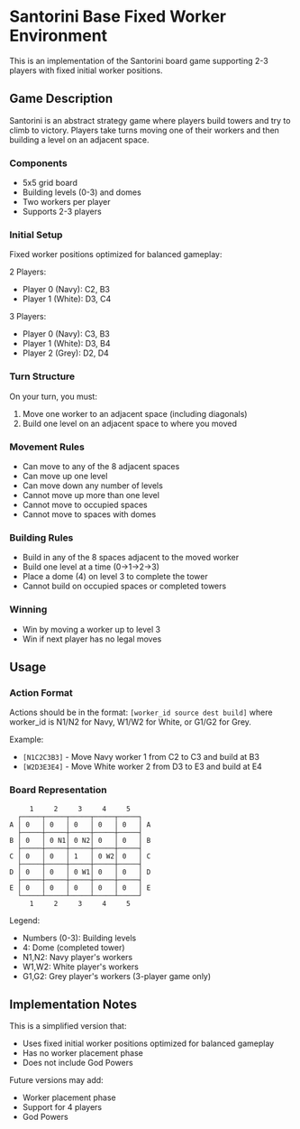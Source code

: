 # Santorini Base Fixed Worker Environment

This is an implementation of the Santorini board game supporting 2-3 players with fixed initial worker positions.

## Game Description

Santorini is an abstract strategy game where players build towers and try to climb to victory. Players take turns moving one of their workers and then building a level on an adjacent space.

### Components
- 5x5 grid board
- Building levels (0-3) and domes
- Two workers per player
- Supports 2-3 players

### Initial Setup
Fixed worker positions optimized for balanced gameplay:

2 Players:
- Player 0 (Navy): C2, B3
- Player 1 (White): D3, C4

3 Players:
- Player 0 (Navy): C3, B3
- Player 1 (White): D3, B4
- Player 2 (Grey): D2, D4

### Turn Structure
On your turn, you must:
1. Move one worker to an adjacent space (including diagonals)
2. Build one level on an adjacent space to where you moved

### Movement Rules
- Can move to any of the 8 adjacent spaces
- Can move up one level
- Can move down any number of levels
- Cannot move up more than one level
- Cannot move to occupied spaces
- Cannot move to spaces with domes

### Building Rules
- Build in any of the 8 spaces adjacent to the moved worker
- Build one level at a time (0→1→2→3)
- Place a dome (4) on level 3 to complete the tower
- Cannot build on occupied spaces or completed towers

### Winning
- Win by moving a worker up to level 3
- Win if next player has no legal moves

## Usage

### Action Format
Actions should be in the format: `[worker_id source dest build]`
where worker_id is N1/N2 for Navy, W1/W2 for White, or G1/G2 for Grey.

Example:
- `[N1C2C3B3]` - Move Navy worker 1 from C2 to C3 and build at B3
- `[W2D3E3E4]` - Move White worker 2 from D3 to E3 and build at E4

### Board Representation
```
     1     2     3     4     5
  ┌─────┬─────┬─────┬─────┬─────┐
A │ 0   │ 0   │ 0   │ 0   │ 0   │ A
  ├─────┼─────┼─────┼─────┼─────┤
B │ 0   │ 0 N1│ 0 N2│ 0   │ 0   │ B
  ├─────┼─────┼─────┼─────┼─────┤
C │ 0   │ 0   │ 1   │ 0 W2│ 0   │ C
  ├─────┼─────┼─────┼─────┼─────┤
D │ 0   │ 0   │ 0 W1│ 0   │ 0   │ D
  ├─────┼─────┼─────┼─────┼─────┤
E │ 0   │ 0   │ 0   │ 0   │ 0   │ E
  └─────┴─────┴─────┴─────┴─────┘
     1     2     3     4     5
```

Legend:
- Numbers (0-3): Building levels
- 4: Dome (completed tower)
- N1,N2: Navy player's workers
- W1,W2: White player's workers
- G1,G2: Grey player's workers (3-player game only)

## Implementation Notes

This is a simplified version that:
- Uses fixed initial worker positions optimized for balanced gameplay
- Has no worker placement phase
- Does not include God Powers

Future versions may add:
- Worker placement phase
- Support for 4 players
- God Powers

